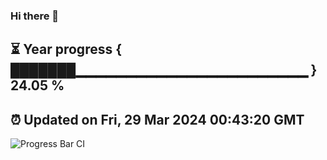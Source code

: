 ### Hi there 👋
⏳ Year progress { ███████▁▁▁▁▁▁▁▁▁▁▁▁▁▁▁▁▁▁▁▁▁▁▁ } 24.05 %
---
⏰ Updated on Fri, 29 Mar 2024 00:43:20 GMT
---

![Progress Bar CI](https://github.com/DexterZzz1010/DexterZzz1010/workflows/Progress%20Bar%20CI/badge.svg)
